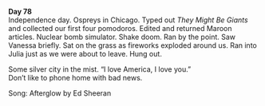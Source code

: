 **Day 78**  
Independence day. Ospreys in Chicago. Typed out *They Might Be Giants* and collected our first four pomodoros. Edited and returned Maroon articles. Nuclear bomb simulator. Shake doom. Ran by the point. Saw Vanessa briefly. Sat on the grass as fireworks exploded around us. Ran into Julia just as we were about to leave. Hung out. 

Some silver city in the mist. “I love America, I love you.”  
Don’t like to phone home with bad news. 

Song: Afterglow by Ed Sheeran
